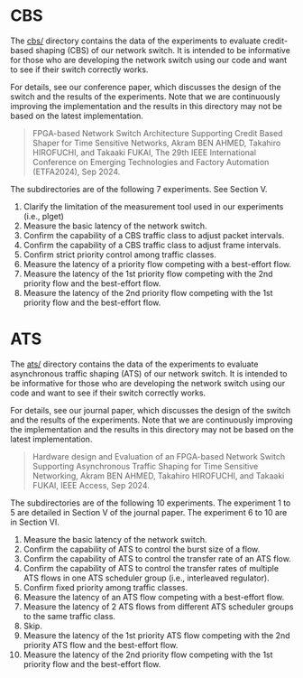 # CBS

The [cbs/](cbs/) directory contains the data of the experiments to evaluate credit-based shaping (CBS) of our network switch. It is intended to be informative for those who are developing the network switch using our code and want to see if their switch correctly works.

For details, see our conference paper, which discusses the design of the switch and the results of the experiments. Note that we are continuously improving the implementation and the results in this directory may not be based on the latest implementation.

> FPGA-based Network Switch Architecture Supporting Credit Based Shaper for Time Sensitive Networks, Akram BEN AHMED, Takahiro HIROFUCHI, and Takaaki FUKAI, The 29th IEEE International Conference on Emerging Technologies and Factory Automation (ETFA2024), Sep 2024.

The subdirectories are of the following 7 experiments. See Section V.

1. Clarify the limitation of the measurement tool used in our experiments (i.e., plget)
2. Measure the basic latency of the network switch.
3. Confirm the capability of a CBS traffic class to adjust packet intervals.
3. Confirm the capability of a CBS traffic class to adjust frame intervals.
4. Confirm strict priority control among traffic classes.
5. Measure the latency of a priority flow competing with a best-effort flow.
6. Measure the latency of the 1st priority flow competing with the 2nd priority flow and the best-effort flow.
7. Measure the latency of the 2nd priority flow competing with the 1st priority flow and the best-effort flow.

# ATS

The [ats/](ats/) directory contains the data of the experiments to evaluate asynchronous traffic shaping (ATS) of our network switch. It is intended to be informative for those who are developing the network switch using our code and want to see if their switch correctly works.

For details, see our journal paper, which discusses the design of the switch and the results of the experiments. Note that we are continuously improving the implementation and the results in this directory may not be based on the latest implementation.

> Hardware design and Evaluation of an FPGA-based Network Switch Supporting Asynchronous Traffic Shaping for Time Sensitive Networking, Akram BEN AHMED, Takahiro HIROFUCHI, and Takaaki FUKAI, IEEE Access, Sep 2024.

The subdirectories are of the following 10 experiments. The experiment 1 to 5 are detailed in Section V of the journal paper. The experiment 6 to 10 are in Section VI.

1. Measure the basic latency of the network switch.
2. Confirm the capability of ATS to control the burst size of a flow.
3. Confirm the capability of ATS to control the transfer rate of an ATS flow.
4. Confirm the capability of ATS to control the transfer rates of multiple ATS flows in one ATS scheduler group (i.e., interleaved regulator).
5. Confirm fixed priority among traffic classes.
6. Measure the latency of an ATS flow competing with a best-effort flow.
7. Measure the latency of 2 ATS flows from different ATS scheduler groups to the same traffic class.
8. Skip.
9. Measure the latency of the 1st priority ATS flow competing with the 2nd priority ATS flow and the best-effort flow.
10. Measure the latency of the 2nd priority flow competing with the 1st priority flow and the best-effort flow.
